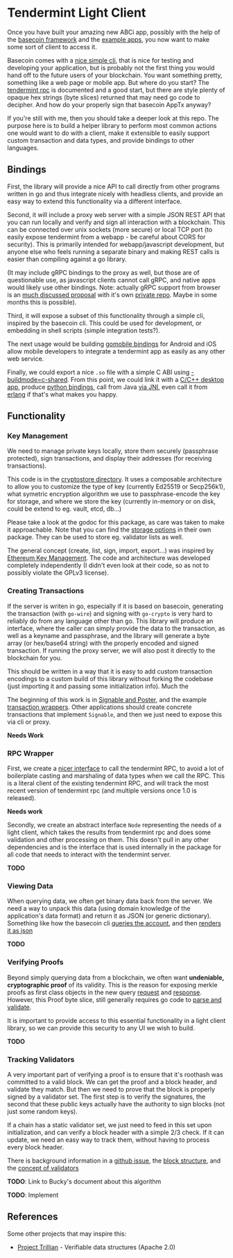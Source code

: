 # Tendermint Light Client

Once you have built your amazing new ABCi app, possibly with the help of the [basecoin framework](https://github.com/tendermint/basecoin/blob/develop/README.md) and the [example apps](https://github.com/tendermint/basecoin-examples/blob/master/README.md), you now want to make some sort of client to access it.

Basecoin comes with a [nice simple cli](https://github.com/tendermint/basecoin-examples/blob/master/tutorial.md), that is nice for testing and developing your application, but is probably not the first thing you would hand off to the future users of your blockchain.  You want something pretty, something like a web page or mobile app.  But where do you start?  The [tendermint rpc](https://tendermint.com/docs/internals/rpc) is documented and a good start, but there are style plenty of opaque hex strings (byte slices) returned that may need go code to decipher.  And how do your properly sign that basecoin AppTx anyway?

If you're still with me, then you should take a deeper look at this repo.  The purpose here is to build a helper library to perform most common actions one would want to do with a client, make it extensible to easily support custom transaction and data types, and provide bindings to other languages.

## Bindings

First, the library will provide a nice API to call directly from other programs written in go and thus integrate nicely with headless clients, and provide an easy way to extend this functionality via a different interface.

Second, it will include a proxy web server with a simple JSON REST API that you can run locally and verify and sign all interaction with a blockchain. This can be connected over unix sockets (more secure) or local TCP port (to easily expose tendermint from a webapp - be careful about CORS for security). This is primarily intended for webapp/javascript development, but anyone else who feels running a separate binary and making REST calls is easier than compiling against a go library.

(It may include gRPC bindings to the proxy as well, but those are of questionable use, as javascript clients cannot call gRPC, and native apps would likely use other bindings.  Note: actually gRPC support from browser is an [much discussed proposal](https://github.com/grpc/grpc/issues/8682) with it's own [private repo](https://github.com/grpc/grpc-web).  Maybe in some months this is possible).

Third, it will expose a subset of this functionality through a simple cli, inspired by the basecoin cli.  This could be used for development, or embedding in shell scripts (simple integration tests?).

The next usage would be building [gomobile bindings](https://github.com/golang/go/wiki/Mobile) for Android and iOS allow mobile developers to integrate a tendermint app as easily as any other web service.

Finally, we could export a nice `.so` file with a simple C ABI using [-buildmode=c-shared](https://golang.org/cmd/go/#hdr-Description_of_build_modes).  From this point, we could link it with a [C/C++ desktop app](http://stackoverflow.com/questions/12066279/using-c-libraries-for-c-programs), produce [python bindings](https://blog.filippo.io/building-python-modules-with-go-1-5/), call from Java [via JNI](https://blog.dogan.io/2015/08/15/java-jni-jnr-go/), even call it from [erlang](http://andrealeopardi.com/posts/using-c-from-elixir-with-nifs/) if that's what makes you happy.

## Functionality

### Key Management

We need to manage private keys locally, store them securely (passphrase protected), sign transactions, and display their addresses (for receiving transactions).

This code is in the [cryptostore directory](./cryptostore). It uses a composable architecture to allow you to customize the type of key (currently Ed25519 or Secp256k1), what symetric encryption algorithm we use to passphrase-encode the key for storage, and where we store the key (currently in-memory or on disk, could be extend to eg. vault, etcd, db...)

Please take a look at the godoc for this package, as care was taken to make it approachable. Note that you can find the [storage options](./storage) in their own package.  They can be used to store eg. validator lists as well.

The general concept (create, list, sign, import, export...) was inspired by [Ethereum Key Management](https://github.com/ethereum/go-ethereum/wiki/Managing-Your-Accounts).  The code and architecture was developed completely independently (I didn't even look at their code, so as not to possibly violate the GPLv3 license).

### Creating Transactions

If the server is writen in go, especially if it is based on basecoin, generating the transaction (with `go-wire`) and signing with `go-crypto` is very hard to reliably do from any language other than go.  This library will produce an interface, where the caller can simply provide the data to the transaction, as well as a keyname and passphrase, and the library will generate a byte array (or hex/base64 string) with the properly encoded and signed transaction. If running the proxy server, we will also post it directly to the blockchain for you.

This should be written in a way that it is easy to add custom transaction encodings to a custom build of this library without forking the codebase (just importing it and passing some initialization info).  Much the

The beginning of this work is in [Signable and Poster](./transactions.go#L21-L43), and the example [transaction wrappers](./sign). Other applications should create concrete transactions that implement `Signable`, and then we just need to expose this via cli or proxy.

**Needs Work**


### RPC Wrapper

First, we create a [nicer interface](./rpc) to call the tendermint RPC, to avoid a lot of boilerplate casting and marshaling of data types when we call the RPC. This is a literal client of the existing tendermint RPC, and will track the most recent version of tendermint rpc (and multiple versions once 1.0 is released).

**Needs work**

Secondly, we create an abstract interface `Node` representing the needs of a light client, which takes the results from tendermint rpc and does some validation and other processing on them.  This doesn't pull in any other dependencies and is the interface that is used internally in the package for all code that needs to interact with the tendermint server.

**TODO**

### Viewing Data

When querying data, we often get binary data back from the server.  We need a way to unpack this data (using domain knowledge of the application's data format) and return it as JSON (or generic dictionary).  Something like how the basecoin cli [queries the account](https://github.com/tendermint/basecoin/blob/develop/cmd/basecoin/commands/utils.go#L59-L81), and then [renders it as json](https://github.com/tendermint/basecoin/blob/develop/cmd/basecoin/commands/query.go#L118-L124)

**TODO**

### Verifying Proofs

Beyond simply querying data from a blockchain, we often want **undeniable, cryptographic proof** of its validity.  This is the reason for exposing merkle proofs as first class objects in the new query [request](https://github.com/tendermint/abci/blob/develop/types/types.pb.go#L718-L723) and [response](https://github.com/tendermint/abci/blob/develop/types/types.pb.go#L1413-L1421).  However, this Proof byte slice, still generally requires go code to [parse and validate](https://github.com/tendermint/go-merkle/blob/develop/iavl_proof.go#L14-L42).

It is important to provide access to this essential functionality in a light client library, so we can provide this security to any UI we wish to build.

**TODO**

### Tracking Validators

A very important part of verifying a proof is to ensure that it's roothash was committed to a valid block.  We can get the proof and a block header, and validate they match.  But then we need to prove that the block is properly signed by a validator set.  The first step is to verify the signatures, the second that these public keys actually have the authority to sign blocks (not just some random keys).

If a chain has a static validator set, we just need to feed in this set upon initialization, and can verify a block header with a simple 2/3 check. If it can update, we need an easy way to track them, without having to process every block header.

There is background information in a [github issue](https://github.com/tendermint/tendermint/issues/377), the [block structure](https://tendermint.com/docs/internals/block-structure), and the [concept of validators](https://tendermint.com/docs/internals/validators)

**TODO**: Link to Bucky's document about this algorithm

**TODO**: Implement

## References

Some other projects that may inspire this:

* [Project Trillian](https://github.com/google/trillian) - Verifiable data structures (Apache 2.0)

